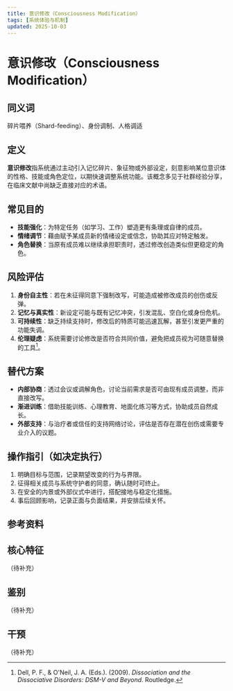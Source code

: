 ```yaml
---
title: 意识修改（Consciousness Modification）
tags: [系统体验与机制]
updated: 2025-10-03
---
```


# 意识修改（Consciousness Modification）

## 同义词

碎片喂养（Shard-feeding）、身份调制、人格调适

## 定义

**意识修改**指系统通过主动引入记忆碎片、象征物或外部设定，刻意影响某位意识体的性格、技能或角色定位，以期快速调整系统功能。该概念多见于社群经验分享，在临床文献中尚缺乏直接对应的术语。

## 常见目的

- **技能强化**：为特定任务（如学习、工作）塑造更有条理或自律的成员。
- **情绪调节**：藉由赋予某成员新的情绪设定或信念，协助其应对特定触发。
- **角色替换**：当原有成员难以继续承担职责时，透过修改创造类似但更稳定的角色。

## 风险评估

1. **身份自主性**：若在未征得同意下强制改写，可能造成被修改成员的创伤或反弹。
2. **记忆与真实性**：新设定可能与既有记忆冲突，引发混乱、空白化或身份危机。
3. **可持续性**：缺乏持续支持时，修改后的特质可能迅速瓦解，甚至引发更严重的功能失调。
4. **伦理疑虑**：系统需要讨论修改是否符合共同价值，避免把成员视为可随意替换的工具[^意识修改-1]。

## 替代方案

- **内部协商**：透过会议或调解角色，讨论当前需求是否可由现有成员调整，而非直接改写。
- **渐进训练**：借助技能训练、心理教育、地面化练习等方式，协助成员自然成长。
- **外部支持**：与治疗者或信任的支持网络讨论，评估是否存在潜在创伤或需要专业介入的议题。

## 操作指引（如决定执行）

1. 明确目标与范围，记录期望改变的行为与界限。
2. 征得相关成员与系统守护者的同意，确认随时可终止。
3. 在安全的内景或外部仪式中进行，搭配接地与稳定化措施。
4. 事后回顾影响，记录正面与负面结果，并安排后续关怀。

## 参考资料

[^意识修改-1]: Dell, P. F., & O'Neil, J. A. (Eds.). (2009). *Dissociation and the Dissociative Disorders: DSM-V and Beyond*. Routledge.

## 核心特征

（待补充）

## 鉴别

（待补充）

## 干预

（待补充）
